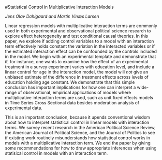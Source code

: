 #Statistical Control in Multiplicative Interaction Models

*Jens Olav Dahlgaard and Martin Vinæs Larsen*

Linear regression models with multiplicative interaction terms are commonly used in both experimental and observational political science research to explore effect heterogeneity and test conditional causal theories. In this paper, we explore if adding control variables to a model with an interaction term effectively holds constant the variation in the interacted variables or if the estimated interaction effect can be confounded by the controls included in the model. We begin with an experimental template and demonstrate that if, for instance, one wants to examine how the effect of an experimental treatment in a survey experiment varies with education level, and include a linear control for age in the interaction model, the model will *not* give an unbiased estimate of the difference in treatment effects across levels of education holding age constant. We demonstrate that this simple conclusion has important implications for how one can interpret a wide-range of observational, empirical applications of models where multiplicative interaction terms are used, such as unit fixed effects models in Time Series Cross Sectional data besides moderation analysis of experimental data.

This is an important conclusion, because it upends conventional wisdom about how to interpret statistical control in linear models with interaction terms. We survey recent research in the American Political Science Review, the American Journal of Political Science, and the Journal of Politics to see if existing work routinely misunderstands how statistical control works in models with a multiplicative interaction term. We end the paper by giving some recommendations for how to draw appropriate inferences when using statisical control in models with an interaction term.


